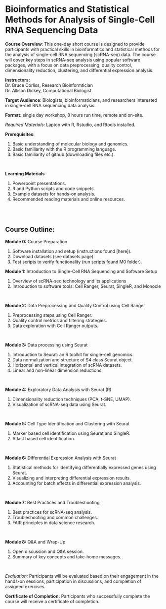 # Bioinformatics and Statistical Methods for Analysis of Single-Cell RNA Sequencing Data

**Course Overview**: This one-day short course is designed to provide participants with practical skills in bioinformatics and statistical methods for the analysis of single-cell RNA sequencing (scRNA-seq) data. The course will cover key steps in scRNA-seq analysis using popular software packages, with a focus on data preprocessing, quality control, dimensionality reduction, clustering, and differential expression analysis.

**Instructors:**  
Dr. Bruce Corliss, Research Bioinformtician  
Dr. Allison Dickey, Computational Biologist  

**Target Audience**: Biologists, bioinformaticians, and researchers interested in single-cell RNA sequencing data analysis. 
<br/>  
  
**Format:** single day workshop, 8 hours run time, remote and on-site.
<br/>  
  
_Required Materials:_
Laptop with R, Rstudio, and Rtools installed.
<br/>
  
**Prerequisites:**
1. Basic understanding of molecular biology and genomics.
2. Basic familiarity with the R programming language.
3. Basic familiarity of github (downloading files etc.).
<br/>  

**Learning Materials**
1. Powerpoint presentations.
2. R and Python scripts and code snippets.
3. Example datasets for hands-on analysis.
4. Recommended reading materials and online resources.
<br/>
<br/>
  
## Course Outline:

**Module 0:** Course Preparation
1. Software installation and setup (instructions found [here]).
2. Download datasets (see datasets page).
3. Test scripts to verify functionality (run scripts found M0 folder).
  
**Module 1:** Introduction to Single-Cell RNA Sequencing and Software Setup
1. Overview of scRNA-seq technology and its applications
2. Introduction to software tools: Cell Ranger, Seurat, SingleR, and Monocle

<br/>

**Module 2:** Data Preprocessing and Quality Control using Cell Ranger
1. Preprocessing steps using Cell Ranger.
2. Quality control metrics and filtering strategies.
3. Data exploration with Cell Ranger outputs.
<br/>

**Module 3:** Data processing using Seurat
1. Introduction to Seurat: an R toolkit for single-cell genomics.
2. Data normalization and structure of S4 class Seurat object.
3. Horizontal and vertical integration of scRNA datasets.
4. Linear and non-linear dimension reductions.
<br/>  

**Module 4:** Exploratory Data Analysis with Seurat (R)
1. Dimensionality reduction techniques (PCA, t-SNE, UMAP).
2. Visualization of scRNA-seq data using Seurat.
<br/>

**Module 5:** Cell Type Identification and Clustering with Seurat
1. Marker based cell identification using Seurat and SingleR.
2. Atlast based cell identification.
<br/>

**Module 6:** Differential Expression Analysis with Seurat
1. Statistical methods for identifying differentially expressed genes using Seurat.
2. Visualizing and interpreting differential expression results.
3. Accounting for batch effects in differential expression analysis.
<br/>

**Module 7:** Best Practices and Troubleshooting
1. Best practices for scRNA-seq analysis.
2. Troubleshooting and common challenges.
3. FAIR principles in data science research.
<br/>

**Module 8:** Q&A and Wrap-Up
1. Open discussion and Q&A session.
2. Summary of key concepts and take-home messages.
<br/>



_Evaluation:_ Participants will be evaluated based on their engagement in the hands-on sessions, participation in discussions, and completion of assigned exercises.
<br/>

**Certificate of Completion:** Participants who successfully complete the course will receive a certificate of completion.
